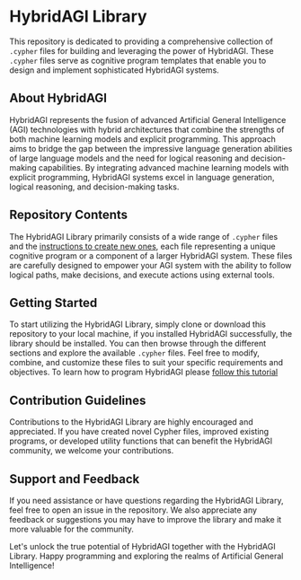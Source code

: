 # HybridAGI Library

This repository is dedicated to providing a comprehensive collection of `.cypher` files for building and leveraging the power of HybridAGI. These `.cypher` files serve as cognitive program templates that enable you to design and implement sophisticated HybridAGI systems.

## About HybridAGI

HybridAGI represents the fusion of advanced Artificial General Intelligence (AGI) technologies with hybrid architectures that combine the strengths of both machine learning models and explicit programming. This approach aims to bridge the gap between the impressive language generation abilities of large language models and the need for logical reasoning and decision-making capabilities. By integrating advanced machine learning models with explicit programming, HybridAGI systems excel in language generation, logical reasoning, and decision-making tasks.

## Repository Contents

The HybridAGI Library primarily consists of a wide range of `.cypher` files and the [instructions to create new ones](programs/INSTRUCTIONS.md), each file representing a unique cognitive program or a component of a larger HybridAGI system. These files are carefully designed to empower your AGI system with the ability to follow logical paths, make decisions, and execute actions using external tools.

## Getting Started

To start utilizing the HybridAGI Library, simply clone or download this repository to your local machine, if you installed HybridAGI successfully, the library should be installed. You can then browse through the different sections and explore the available `.cypher` files. Feel free to modify, combine, and customize these files to suit your specific requirements and objectives. To learn how to program HybridAGI please [follow this tutorial](programs/INSTRUCTIONS.md)

## Contribution Guidelines

Contributions to the HybridAGI Library are highly encouraged and appreciated. If you have created novel Cypher files, improved existing programs, or developed utility functions that can benefit the HybridAGI community, we welcome your contributions.

## Support and Feedback

If you need assistance or have questions regarding the HybridAGI Library, feel free to open an issue in the repository. We also appreciate any feedback or suggestions you may have to improve the library and make it more valuable for the community.

Let's unlock the true potential of HybridAGI together with the HybridAGI Library. Happy programming and exploring the realms of Artificial General Intelligence!
